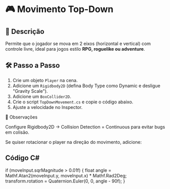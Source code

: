 # 🎮 Movimento Top-Down

## 📖 Descrição
Permite que o jogador se mova em 2 eixos (horizontal e vertical) com controle livre, ideal para jogos estilo **RPG, roguelike ou adventure**.

## 🛠️ Passo a Passo
1. Crie um objeto `Player` na cena.
2. Adicione um `Rigidbody2D` (defina Body Type como Dynamic e desligue "Gravity Scale").
3. Adicione um `BoxCollider2D`.
4. Crie o script `TopDownMovement.cs` e copie o código abaixo.
5. Ajuste a velocidade no Inspector.

🔎 Observações

Configure Rigidbody2D → Collision Detection = Continuous para evitar bugs em colisão.

Se quiser rotacionar o player na direção do movimento, adicione:

## Código C#

if (moveInput.sqrMagnitude > 0.01f)
{
    float angle = Mathf.Atan2(moveInput.y, moveInput.x) * Mathf.Rad2Deg;
    transform.rotation = Quaternion.Euler(0, 0, angle - 90f);
}
